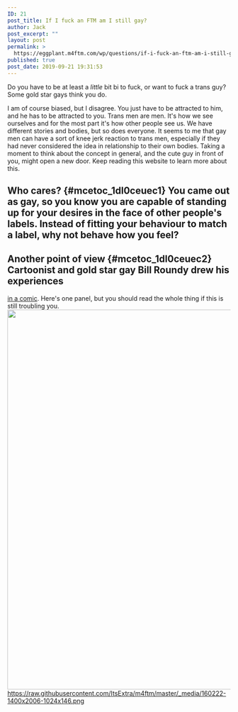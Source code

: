 ```yaml
---
ID: 21
post_title: If I fuck an FTM am I still gay?
author: Jack
post_excerpt: ""
layout: post
permalink: >
  https://eggplant.m4ftm.com/wp/questions/if-i-fuck-an-ftm-am-i-still-gay/
published: true
post_date: 2019-09-21 19:31:53
---
```

<p id="mcetoc_1dl0ceuec0">
  Do you have to be at least a <em>little</em> bit bi to fuck, or want to fuck a trans guy? Some gold star gays think you do.
</p> I am of course biased, but I disagree. You just have to be attracted to him, and he has to be attracted to you. Trans men are men. It's how we see ourselves and for the most part it's how other people see us. We have different stories and bodies, but so does everyone. It seems to me that gay men can have a sort of knee jerk reaction to trans men, especially if they had never considered the idea in relationship to their own bodies. Taking a moment to think about the concept in general, and the cute guy in front of you, might open a new door. Keep reading this website to learn more about this. 

## Who cares? {#mcetoc_1dl0ceuec1} You came out as gay, so you know you are capable of standing up for your desires in the face of other people's labels. Instead of fitting your behaviour to match a label, why not behave how you feel? 

## Another point of view {#mcetoc_1dl0ceuec2} Cartoonist and gold star gay Bill Roundy drew his experiences 

[in a comic][1]. Here's one panel, but you should read the whole thing if this is still troubling you. [<img class="aligncenter size-custom" title="" src="file:///Volumes/Five-Drain/___water/Documents/Publii/sites/m4ftm/input/media/posts/29/img_1931.gif" alt="" width="600" height="857" />][1] <https://raw.githubusercontent.com/ItsExtra/m4ftm/master/_media/160222-1400x2006-1024x146.png>

 [1]: http://comics.billroundy.com/?p=1116